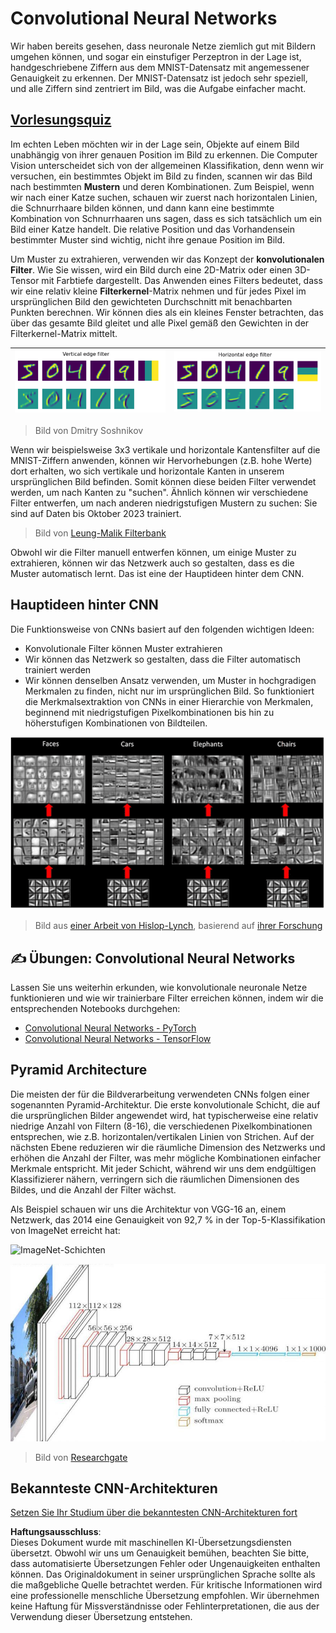 # Convolutional Neural Networks

Wir haben bereits gesehen, dass neuronale Netze ziemlich gut mit Bildern umgehen können, und sogar ein einstufiger Perzeptron in der Lage ist, handgeschriebene Ziffern aus dem MNIST-Datensatz mit angemessener Genauigkeit zu erkennen. Der MNIST-Datensatz ist jedoch sehr speziell, und alle Ziffern sind zentriert im Bild, was die Aufgabe einfacher macht.

## [Vorlesungsquiz](https://red-field-0a6ddfd03.1.azurestaticapps.net/quiz/107)

Im echten Leben möchten wir in der Lage sein, Objekte auf einem Bild unabhängig von ihrer genauen Position im Bild zu erkennen. Die Computer Vision unterscheidet sich von der allgemeinen Klassifikation, denn wenn wir versuchen, ein bestimmtes Objekt im Bild zu finden, scannen wir das Bild nach bestimmten **Mustern** und deren Kombinationen. Zum Beispiel, wenn wir nach einer Katze suchen, schauen wir zuerst nach horizontalen Linien, die Schnurrhaare bilden können, und dann kann eine bestimmte Kombination von Schnurrhaaren uns sagen, dass es sich tatsächlich um ein Bild einer Katze handelt. Die relative Position und das Vorhandensein bestimmter Muster sind wichtig, nicht ihre genaue Position im Bild.

Um Muster zu extrahieren, verwenden wir das Konzept der **konvolutionalen Filter**. Wie Sie wissen, wird ein Bild durch eine 2D-Matrix oder einen 3D-Tensor mit Farbtiefe dargestellt. Das Anwenden eines Filters bedeutet, dass wir eine relativ kleine **Filterkernel**-Matrix nehmen und für jedes Pixel im ursprünglichen Bild den gewichteten Durchschnitt mit benachbarten Punkten berechnen. Wir können dies als ein kleines Fenster betrachten, das über das gesamte Bild gleitet und alle Pixel gemäß den Gewichten in der Filterkernel-Matrix mittelt.

![Vertikaler Kantensfilter](../../../../../translated_images/filter-vert.b7148390ca0bc356ddc7e55555d2481819c1e86ddde9dce4db5e71a69d6f887f.de.png) | ![Horizontaler Kantensfilter](../../../../../translated_images/filter-horiz.59b80ed4feb946efbe201a7fe3ca95abb3364e266e6fd90820cb893b4d3a6dda.de.png)
----|----

> Bild von Dmitry Soshnikov

Wenn wir beispielsweise 3x3 vertikale und horizontale Kantensfilter auf die MNIST-Ziffern anwenden, können wir Hervorhebungen (z.B. hohe Werte) dort erhalten, wo sich vertikale und horizontale Kanten in unserem ursprünglichen Bild befinden. Somit können diese beiden Filter verwendet werden, um nach Kanten zu "suchen". Ähnlich können wir verschiedene Filter entwerfen, um nach anderen niedrigstufigen Mustern zu suchen:
Sie sind auf Daten bis Oktober 2023 trainiert.

> Bild von [Leung-Malik Filterbank](https://www.robots.ox.ac.uk/~vgg/research/texclass/filters.html)

Obwohl wir die Filter manuell entwerfen können, um einige Muster zu extrahieren, können wir das Netzwerk auch so gestalten, dass es die Muster automatisch lernt. Das ist eine der Hauptideen hinter dem CNN.

## Hauptideen hinter CNN

Die Funktionsweise von CNNs basiert auf den folgenden wichtigen Ideen:

* Konvolutionale Filter können Muster extrahieren
* Wir können das Netzwerk so gestalten, dass die Filter automatisch trainiert werden
* Wir können denselben Ansatz verwenden, um Muster in hochgradigen Merkmalen zu finden, nicht nur im ursprünglichen Bild. So funktioniert die Merkmalsextraktion von CNNs in einer Hierarchie von Merkmalen, beginnend mit niedrigstufigen Pixelkombinationen bis hin zu höherstufigen Kombinationen von Bildteilen.

![Hierarchische Merkmalsextraktion](../../../../../translated_images/FeatureExtractionCNN.d9b456cbdae7cb643fde3032b81b2940e3cf8be842e29afac3f482725ba7f95c.de.png)

> Bild aus [einer Arbeit von Hislop-Lynch](https://www.semanticscholar.org/paper/Computer-vision-based-pedestrian-trajectory-Hislop-Lynch/26e6f74853fc9bbb7487b06dc2cf095d36c9021d), basierend auf [ihrer Forschung](https://dl.acm.org/doi/abs/10.1145/1553374.1553453)

## ✍️ Übungen: Convolutional Neural Networks

Lassen Sie uns weiterhin erkunden, wie konvolutionale neuronale Netze funktionieren und wie wir trainierbare Filter erreichen können, indem wir die entsprechenden Notebooks durchgehen:

* [Convolutional Neural Networks - PyTorch](../../../../../lessons/4-ComputerVision/07-ConvNets/ConvNetsPyTorch.ipynb)
* [Convolutional Neural Networks - TensorFlow](../../../../../lessons/4-ComputerVision/07-ConvNets/ConvNetsTF.ipynb)

## Pyramid Architecture

Die meisten der für die Bildverarbeitung verwendeten CNNs folgen einer sogenannten Pyramid-Architektur. Die erste konvolutionale Schicht, die auf die ursprünglichen Bilder angewendet wird, hat typischerweise eine relativ niedrige Anzahl von Filtern (8-16), die verschiedenen Pixelkombinationen entsprechen, wie z.B. horizontalen/vertikalen Linien von Strichen. Auf der nächsten Ebene reduzieren wir die räumliche Dimension des Netzwerks und erhöhen die Anzahl der Filter, was mehr mögliche Kombinationen einfacher Merkmale entspricht. Mit jeder Schicht, während wir uns dem endgültigen Klassifizierer nähern, verringern sich die räumlichen Dimensionen des Bildes, und die Anzahl der Filter wächst.

Als Beispiel schauen wir uns die Architektur von VGG-16 an, einem Netzwerk, das 2014 eine Genauigkeit von 92,7 % in der Top-5-Klassifikation von ImageNet erreicht hat:

![ImageNet-Schichten](../../../../../translated_images/vgg-16-arch1.d901a5583b3a51baeaab3e768567d921e5d54befa46e1e642616c5458c934028.de.jpg)

![ImageNet-Pyramide](../../../../../translated_images/vgg-16-arch.64ff2137f50dd49fdaa786e3f3a975b3f22615efd13efb19c5d22f12e01451a1.de.jpg)

> Bild von [Researchgate](https://www.researchgate.net/figure/Vgg16-model-structure-To-get-the-VGG-NIN-model-we-replace-the-2-nd-4-th-6-th-7-th_fig2_335194493)

## Bekannteste CNN-Architekturen

[Setzen Sie Ihr Studium über die bekanntesten CNN-Architekturen fort](CNN_Architectures.md)

**Haftungsausschluss**:  
Dieses Dokument wurde mit maschinellen KI-Übersetzungsdiensten übersetzt. Obwohl wir uns um Genauigkeit bemühen, beachten Sie bitte, dass automatisierte Übersetzungen Fehler oder Ungenauigkeiten enthalten können. Das Originaldokument in seiner ursprünglichen Sprache sollte als die maßgebliche Quelle betrachtet werden. Für kritische Informationen wird eine professionelle menschliche Übersetzung empfohlen. Wir übernehmen keine Haftung für Missverständnisse oder Fehlinterpretationen, die aus der Verwendung dieser Übersetzung entstehen.